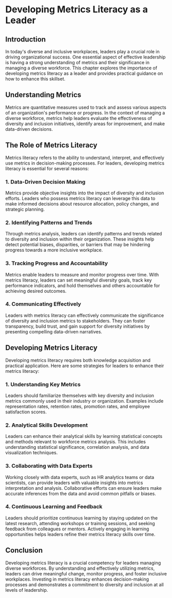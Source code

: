Developing Metrics Literacy as a Leader
================================================

Introduction
------------

In today's diverse and inclusive workplaces, leaders play a crucial role in driving organizational success. One essential aspect of effective leadership is having a strong understanding of metrics and their significance in managing a diverse workforce. This chapter explores the importance of developing metrics literacy as a leader and provides practical guidance on how to enhance this skillset.

Understanding Metrics
---------------------

Metrics are quantitative measures used to track and assess various aspects of an organization's performance or progress. In the context of managing a diverse workforce, metrics help leaders evaluate the effectiveness of diversity and inclusion initiatives, identify areas for improvement, and make data-driven decisions.

The Role of Metrics Literacy
----------------------------

Metrics literacy refers to the ability to understand, interpret, and effectively use metrics in decision-making processes. For leaders, developing metrics literacy is essential for several reasons:

### 1. Data-Driven Decision Making

Metrics provide objective insights into the impact of diversity and inclusion efforts. Leaders who possess metrics literacy can leverage this data to make informed decisions about resource allocation, policy changes, and strategic planning.

### 2. Identifying Patterns and Trends

Through metrics analysis, leaders can identify patterns and trends related to diversity and inclusion within their organization. These insights help detect potential biases, disparities, or barriers that may be hindering progress towards a more inclusive workplace.

### 3. Tracking Progress and Accountability

Metrics enable leaders to measure and monitor progress over time. With metrics literacy, leaders can set meaningful diversity goals, track key performance indicators, and hold themselves and others accountable for achieving desired outcomes.

### 4. Communicating Effectively

Leaders with metrics literacy can effectively communicate the significance of diversity and inclusion metrics to stakeholders. They can foster transparency, build trust, and gain support for diversity initiatives by presenting compelling data-driven narratives.

Developing Metrics Literacy
---------------------------

Developing metrics literacy requires both knowledge acquisition and practical application. Here are some strategies for leaders to enhance their metrics literacy:

### 1. Understanding Key Metrics

Leaders should familiarize themselves with key diversity and inclusion metrics commonly used in their industry or organization. Examples include representation rates, retention rates, promotion rates, and employee satisfaction scores.

### 2. Analytical Skills Development

Leaders can enhance their analytical skills by learning statistical concepts and methods relevant to workforce metrics analysis. This includes understanding statistical significance, correlation analysis, and data visualization techniques.

### 3. Collaborating with Data Experts

Working closely with data experts, such as HR analytics teams or data scientists, can provide leaders with valuable insights into metrics interpretation and analysis. Collaborative efforts can ensure leaders make accurate inferences from the data and avoid common pitfalls or biases.

### 4. Continuous Learning and Feedback

Leaders should prioritize continuous learning by staying updated on the latest research, attending workshops or training sessions, and seeking feedback from colleagues or mentors. Actively engaging in learning opportunities helps leaders refine their metrics literacy skills over time.

Conclusion
----------

Developing metrics literacy is a crucial competency for leaders managing diverse workforces. By understanding and effectively utilizing metrics, leaders can drive meaningful change, monitor progress, and foster inclusive workplaces. Investing in metrics literacy enhances decision-making processes and demonstrates a commitment to diversity and inclusion at all levels of leadership.
